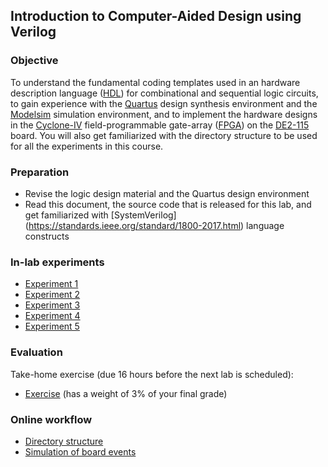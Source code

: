 ## Introduction to Computer-Aided Design using Verilog

<a name="objective"></a>
### Objective

To understand the fundamental coding templates used in an hardware description language ([HDL](https://www.allaboutcircuits.com/technical-articles/what-is-a-hardware-description-language-hdl/)) for combinational and sequential logic circuits, to gain experience with the [Quartus](https://www.intel.ca/content/www/ca/en/software/programmable/quartus-prime/overview.html) design synthesis environment and the [Modelsim](https://www.intel.ca/content/www/ca/en/software/programmable/quartus-prime/model-sim.html) simulation environment, and to implement the hardware designs in the [Cyclone-IV](https://www.intel.ca/content/www/ca/en/products/programmable/fpga/cyclone-iv.html) field-programmable gate-array ([FPGA](https://www.eetimes.com/all-about-fpgas/)) on the [DE2-115](https://www.terasic.com.tw/cgi-bin/page/archive.pl?Language=English&No=502) board. You will also get familiarized with the directory structure to be used for all the experiments in this course.

### Preparation

* Revise the logic design material and the Quartus design environment
* Read this document, the source code that is released for this lab, and get familiarized with [SystemVerilog] (https://standards.ieee.org/standard/1800-2017.html) language constructs

### In-lab experiments

- [Experiment 1](experiment1/doc/experiment1.md)
- [Experiment 2](experiment2/doc/experiment2.md)
- [Experiment 3](experiment3/doc/experiment3.md)
- [Experiment 4](experiment4/doc/experiment4.md)
- [Experiment 5](experiment5/doc/experiment5.md)

### Evaluation

Take-home exercise (due 16 hours before the next lab is scheduled):

- [Exercise](exercise/doc/exercise.md) (has a weight of 3% of your final grade)

### Online workflow

- [Directory structure](directory-structure.md)
- [Simulation of board events](board-simulation.md)
